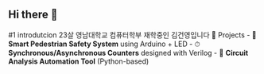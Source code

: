 ## Hi there 👋
#1 introdutcion 
23살 영남대학교 컴퓨터학부 재학중인 김건영입니다
📂 Projects - 🚦 **Smart Pedestrian Safety System** using Arduino + LED - ⏱ **Synchronous/Asynchronous Counters** designed with Verilog - 🔌 **Circuit Analysis Automation Tool** (Python-based)
